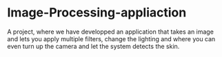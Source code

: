 # Image-Processing-appliaction
A project, where we have developped an application that takes an image and lets you apply multiple filters, change the lighting and where you can even turn up the camera and let the system detects the skin.
